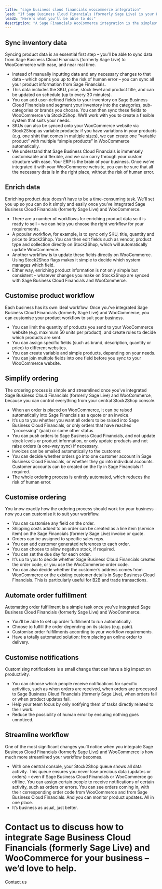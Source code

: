 ```yaml
---
title: "sage business cloud financials woocommerce integration"
lead: "If Sage Business Cloud Financials (formerly Sage Live) is your ERP and WooCommerce is your e-commerce website, you’ll want them to be integrated so that they can communicate with each other. That’s where Stock2Shop can help. Stock2Shop integrates with Sage Business Cloud Financials and WooCommerce to streamline your business."
lead2: "Here’s what you’ll be able to do:"
description: "A Sage Financials WooCommerce integration is the simplest way to streamline your business. We'll work with you to create the ideal workflow to suit your needs. Automate orders, simplify ordering and sync data - just a few ways Stock2Shop makes e-commerce easier."
---
```


Sync inventory data
-------------------

Syncing product data is an essential first step – you’ll be able to sync data from Sage Business Cloud Financials (formerly Sage Live) to WooCommerce with ease, and near real time.

*   Instead of manually inputting data and any necessary changes to that data – which opens you up to the risk of human error – you can sync all your product information from Sage Financials.
*   This data includes the SKU, price, stock level and product title, and can be updated on schedule (up to every 30 minutes).
*   You can add user-defined fields to your inventory on Sage Business Cloud Financials and segment your inventory into the categories, sub-categories or brands you choose. You can then sync these fields to WooCommerce via Stock2Shop. We’ll work with you to create a flexible system that suits your needs.
*   SKUs can also be synced onto your WooCommerce website via Stock2Shop as variable products: if you have variations in your products (e.g. one shirt that comes in multiple sizes), we can create one “variable product” with multiple “simple products” in WooCommerce automatically.
*   We understand that Sage Business Cloud Financials is immensely customisable and flexible, and we can carry through your custom structure with ease. Your ERP is the brain of your business. Once we’ve integrated it with your WooCommerce website, you can be sure that all the necessary data is in the right place, without the risk of human error.

Enrich data
-----------

Enriching product data doesn’t have to be a time-consuming task. We’ll set you up so you can do it simply and easily once you’ve integrated Sage Business Cloud Financials (formerly Sage Live) and WooCommerce.

*   There are a number of workflows for enriching product data so it is ready to sell – we can help you choose the right workflow for your requirements.
*   A popular workflow, for example, is to sync only SKU, title, quantity and price to Stock2Shop. You can then edit fields such as vendor, product type and collection directly on Stock2Shop, which will automatically update WooCommerce.
*   Another workflow is to update these fields directly on WooCommerce. Using Stock2Shop flags makes it simple to decide which system manages which field.
*   Either way, enriching product information is not only simple but consistent – whatever changes you make on Stock2Shop are synced with Sage Business Cloud Financials and WooCommerce.

Customise product workflow
--------------------------

Each business has its own ideal workflow. Once you’ve integrated Sage Business Cloud Financials (formerly Sage Live) and WooCommerce, you can customise your product workflow to suit your business.

*   You can limit the quantity of products you send to your WooCommerce website (e.g. maximum 50 units per product), and create rules to decide which products are sent.
*   You can assign specific fields (such as brand, description, quantity or price) to different websites.
*   You can create variable and simple products, depending on your needs.
*   You can join multiple fields into one field before you sync to your WooCommerce website.

Simplify ordering
-----------------

The ordering process is simple and streamlined once you’ve integrated Sage Business Cloud Financials (formerly Sage Live) and WooCommerce, because you can control everything from your central Stock2Shop console.

*   When an order is placed on WooCommerce, it can be raised automatically into Sage Financials as a quote or an invoice.
*   It’s up to you whether you want all orders to be raised into Sage Business Cloud Financials, or only orders that have reached “processing” (paid) or some other status.
*   You can push orders to Sage Business Cloud Financials, and not update stock levels or product information, or only update products and not raise orders (a one-way sync) if necessary.
*   Invoices can be emailed automatically to the customer.
*   You can decide whether orders go into one customer account in Sage Business Cloud Financials, or whether they go into individual accounts. Customer accounts can be created on the fly in Sage Financials if required.
*   The whole ordering process is entirely automated, which reduces the risk of human error.

Customise ordering
------------------

You know exactly how the ordering process should work for your business – now you can customise it to suit your workflow.

*   You can customise any field on the order.
*   Shipping costs added to an order can be created as a line item (service item) on the Sage Financials (formerly Sage Live) invoice or quote.
*   Orders can be assigned to specific sales reps.
*   You can add customer generated references to each order.
*   You can choose to allow negative stock, if required.
*   You can set the due day for each order.
*   It’s up to you to decide whether Sage Business Cloud Financials creates the order code, or you use the WooCommerce order code.
*   You can also decide whether the customer’s address comes from WooCommerce or the existing customer details in Sage Business Cloud Financials. This is particularly useful for B2B and trade transactions.

Automate order fulfillment
--------------------------

Automating order fulfillment is a simple task once you’ve integrated Sage Business Cloud Financials (formerly Sage Live) and WooCommerce.

*   You’ll be able to set up order fulfillment to run automatically.
*   Choose to fulfill the order depending on its status (e.g. paid).
*   Customise order fulfillments according to your workflow requirements.
*   Have a totally automated solution: from placing an online order to delivery.

Customise notifications
-----------------------

Customising notifications is a small change that can have a big impact on productivity.

*   You can choose which people receive notifications for specific activities, such as when orders are received, when orders are processed to Sage Business Cloud Financials (formerly Sage Live), when orders fail or when product updates fail.
*   Help your team focus by only notifying them of tasks directly related to their work.
*   Reduce the possibility of human error by ensuring nothing goes unnoticed.

Streamline workflow
-------------------

One of the most significant changes you’ll notice when you integrate Sage Business Cloud Financials (formerly Sage Live) and WooCommerce is how much more streamlined your workflow becomes.

*   With one central console, your Stock2Shop queue shows all data activity. This queue ensures you never lose precious data (updates or orders) – even if Sage Business Cloud Financials or WooCommerce go offline. You can assign certain people to receive notifications of certain activity, such as orders or errors. You can see orders coming in, with their corresponding order code from WooCommerce and from Sage Business Cloud Financials. And you can monitor product updates. All in one place.
*   It’s business as usual, just better.

Contact us to discuss how to integrate Sage Business Cloud Financials (formerly Sage Live) and WooCommerce for your business – we’d love to help.
=================================================================================================================================================

[Contact us](/contact-us "Contact Stock2Shop")
